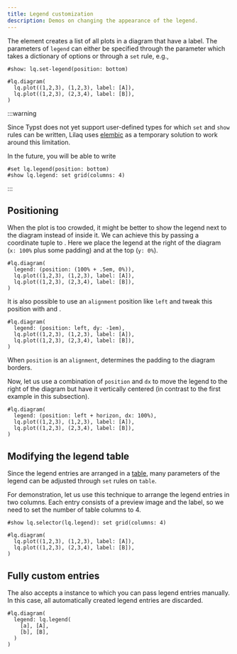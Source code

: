 ```yaml
---
title: Legend customization
description: Demos on changing the appearance of the legend. 
---
```



The <Crossref target="legend" /> element creates a list of all plots in a diagram that have a label. The parameters of `legend` can either be specified through the <Crossref target="diagram#legend" /> parameter which takes a dictionary of options or through a `set` rule, e.g.,

```example
#show: lq.set-legend(position: bottom)

#lq.diagram(
  lq.plot((1,2,3), (1,2,3), label: [A]),
  lq.plot((1,2,3), (2,3,4), label: [B]),
)
```


:::warning

Since Typst does not yet support user-defined types for which `set` and `show` rules can be written, Lilaq uses [elembic](https://github.com/PgBiel/elembic) as a temporary solution to work around this limitation. 

In the future, you will be able to write
```typ
#set lq.legend(position: bottom)
#show lq.legend: set grid(columns: 4)
```

:::



## Positioning

When the plot is too crowded, it might be better to show the legend next to the diagram instead of inside it. 
We can achieve this by passing a coordinate tuple to <Crossref target="legend#position" />. Here we place the legend at the right of the diagram (`x: 100%` plus some padding) and at the top (`y: 0%`). 

```example
#lq.diagram(
  legend: (position: (100% + .5em, 0%)),
  lq.plot((1,2,3), (1,2,3), label: [A]),
  lq.plot((1,2,3), (2,3,4), label: [B]),
)
```

It is also possible to use an `alignment` position like `left` and tweak this position with <Crossref target="legend#dx" /> and <Crossref target="legend#dy" />. 

```example
#lq.diagram(
  legend: (position: left, dy: -1em),
  lq.plot((1,2,3), (1,2,3), label: [A]),
  lq.plot((1,2,3), (2,3,4), label: [B]),
)
```

When `position` is an `alignment`, <Crossref target="legend#pad" /> determines the padding to the diagram borders. 

Now, let us use a combination of `position` and `dx` to move the legend to the right of the diagram but have it vertically centered (in contrast to the first example in this subsection). 
```example
#lq.diagram(
  legend: (position: left + horizon, dx: 100%),
  lq.plot((1,2,3), (1,2,3), label: [A]),
  lq.plot((1,2,3), (2,3,4), label: [B]),
)
```



## Modifying the legend table

Since the legend entries are arranged in a [table](https://typst.app/docs/reference/model/table/), many parameters of the legend can be adjusted through `set` rules on `table`. 

For demonstration, let us use this technique to arrange the legend entries in two columns. Each entry consists of a preview image and the label, so we need to set the number of table columns to 4. 

```example
#show lq.selector(lq.legend): set grid(columns: 4)

#lq.diagram(
  lq.plot((1,2,3), (1,2,3), label: [A]),
  lq.plot((1,2,3), (2,3,4), label: [B]),
)
```


## Fully custom entries

The <Crossref target="diagram#legend" /> also accepts a <Crossref target="legend" /> instance to which you can pass legend entries manually. In this case, all automatically created legend entries are discarded.  
```example
#lq.diagram(
  legend: lq.legend(
    [a], [A],
    [b], [B],
  )
)

```
